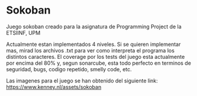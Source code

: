 # Sokoban
Juego sokoban creado para la asignatura de Programming Project de la ETSIINF, UPM

Actualmente estan implementados 4 niveles. Si se quieren implementar mas, mirad los archivos .txt para ver como interpreta el programa los distintos caracteres. El coverage por los tests del juego esta actualmente por encima del 80% y, segun sonarcube, esta todo perfecto en terminos de seguridad, bugs, codigo repetido, smelly code, etc.

Las imagenes para el juego se han obtenido del siguiente link: https://www.kenney.nl/assets/sokoban

